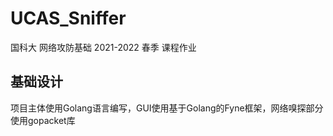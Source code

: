 # UCAS_Sniffer
国科大 网络攻防基础 2021-2022 春季 课程作业

## 基础设计

项目主体使用Golang语言编写，GUI使用基于Golang的Fyne框架，网络嗅探部分使用gopacket库
